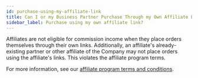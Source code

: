 ```yaml
---
id: purchase-using-my-affiliate-link
title: Can I or my Business Partner Purchase Through my Own Affiliate Link?
sidebar_label: Purchase using my own affiliate link?
---
```


Affiliates are not eligible for commission income when they place orders themselves through their own links. Additionally, an affiliate's already-existing partner or other affiliate of the Company may not place orders using the affiliate's links. This violates the affiliate program terms. 

For more information, see our [affiliate program terms and conditions](https://www.wpbeaverbuilder.com/affiliate-program-terms-conditions/).
